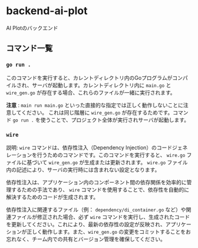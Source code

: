 # backend-ai-plot
AI Plotのバックエンド

## コマンド一覧

### `go run .`

このコマンドを実行すると、カレントディレクトリ内のGoプログラムがコンパイルされ、サーバが起動します。カレントディレクトリ内に `main.go` と `wire_gen.go` が存在する場合、これらのファイルが一緒に実行されます。

**注意** : `main run main.go` といった直接的な指定では正しく動作しないことに注意してください。
これは同じ階層に `wire_gen.go` が存在するためです。コマンド `go run .` を使うことで、プロジェクト全体が実行されサーバが起動します。

### `wire`

説明:
`wire` コマンドは、依存性注入（Dependency Injection）のコードジェネレーションを行うためのコマンドです。このコマンドを実行すると、 `wire.go` ファイルに基づいて `wire_gen.go` が生成または更新されます。 `wire.go` ファイル内の記述により、サーバの実行時には含まれない設定となります。

依存性注入は、アプリケーション内のコンポーネント間の依存関係を効率的に管理するための手法であり、 `wire` コマンドを使用することで、依存性を自動的に解決するためのコードが生成されます。

依存性注入に関連するファイル（例： `dependency/di_container.go` など）や関連ファイルが修正された場合、必ず `wire` コマンドを実行し、生成されたコードを更新してください。これにより、最新の依存性の設定が反映され、アプリケーションが正しく動作します。また、`wire_gen.go` の変更をコミットすることをお忘れなく、チーム内での共有とバージョン管理を確保してください。
